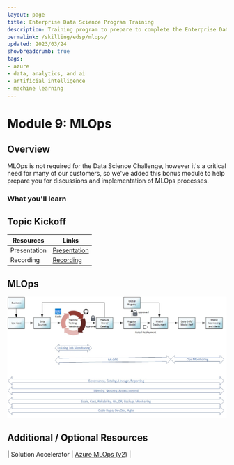 ```yaml
---
layout: page
title: Enterprise Data Science Program Training
description: Training program to prepare to complete the Enterprise Data Science Challenge.
permalink: /skilling/edsp/mlops/
updated: 2023/03/24
showbreadcrumb: true
tags: 
- azure
- data, analytics, and ai
- artificial intelligence
- machine learning
---
```




# Module 9: MLOps

## Overview

MLOps is not required for the Data Science Challenge, however it's a critical need for many of our customers, so we've added this bonus module to help prepare you for discussions and implementation of MLOps processes.

### What you'll learn

## Topic Kickoff

| Resources          | Links                            |
|-------------------|----------------------------------|
| Presentation        |  [Presentation](./Presentations) |
| Recording     |  [Recording](https://msuspartners.eventbuilder.com/event/71910?source=EDSPTraining)|


## MLOps

![](mlops1.jpg)

## Additional / Optional Resources 

| Solution Accelerator     | [Azure MLOps (v2)](https://github.com/Azure/mlops-v2) | 


